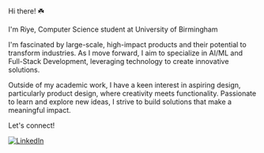 Hi there! ☘️

I'm Riye, Computer Science student at University of Birmingham

I'm fascinated by large-scale, high-impact products and their potential to transform industries. As I move forward, I aim to specialize in AI/ML and Full-Stack Development, leveraging technology to create innovative solutions.

Outside of my academic work, I have a keen interest in aspiring design, particularly product design, where creativity meets functionality. Passionate to learn and explore new ideas, I strive to build solutions that make a meaningful impact.

Let's connect!

<a href="https://www.linkedin.com/in/riye-kim32/" target="_blank">
    <img src="https://img.shields.io/badge/LinkedIn-Connect-blue?style=for-the-badge&logo=linkedin" alt="LinkedIn">
</a>


<!---
riri324/riri324 is a ✨ special ✨ repository because its `README.md` (this file) appears on your GitHub profile.
You can click the Preview link to take a look at your changes.
--->
